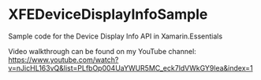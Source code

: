 # XFEDeviceDisplayInfoSample
Sample code for the Device Display Info API in Xamarin.Essentials

Video walkthrough can be found on my YouTube channel: https://www.youtube.com/watch?v=nJicHL163vQ&list=PLfbOp004UaYWUR5MC_eck7ldVWkGY9lea&index=1
